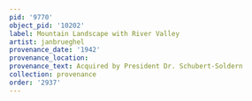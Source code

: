 ```yaml
---
pid: '9770'
object_pid: '10202'
label: Mountain Landscape with River Valley
artist: janbrueghel
provenance_date: '1942'
provenance_location:
provenance_text: Acquired by President Dr. Schubert-Soldern
collection: provenance
order: '2937'
---
```

